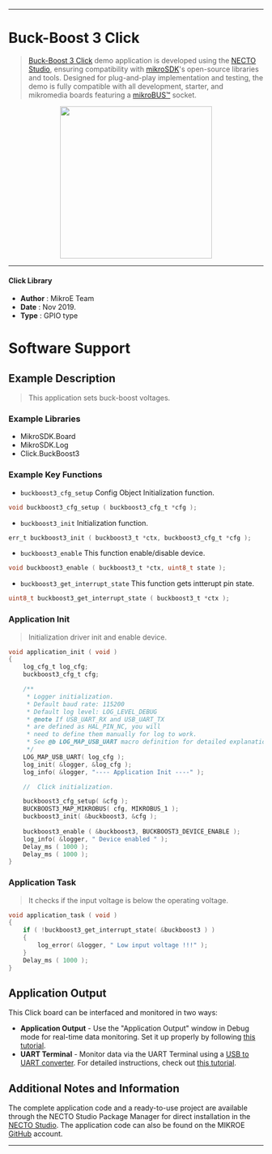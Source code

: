 
---
# Buck-Boost 3 Click

> [Buck-Boost 3 Click](https://www.mikroe.com/?pid_product=MIKROE-3277) demo application is developed using
the [NECTO Studio](https://www.mikroe.com/necto), ensuring compatibility with [mikroSDK](https://www.mikroe.com/mikrosdk)'s
open-source libraries and tools. Designed for plug-and-play implementation and testing, the demo is fully compatible with
all development, starter, and mikromedia boards featuring a [mikroBUS&trade;](https://www.mikroe.com/mikrobus) socket.

<p align="center">
  <img src="https://www.mikroe.com/?pid_product=MIKROE-3277&image=1" height=300px>
</p>

---

#### Click Library

- **Author**        : MikroE Team
- **Date**          : Nov 2019.
- **Type**          : GPIO type

# Software Support

## Example Description

> This application sets buck-boost voltages.

### Example Libraries

- MikroSDK.Board
- MikroSDK.Log
- Click.BuckBoost3

### Example Key Functions

- `buckboost3_cfg_setup` Config Object Initialization function. 
```c
void buckboost3_cfg_setup ( buckboost3_cfg_t *cfg );
``` 
 
- `buckboost3_init` Initialization function. 
```c
err_t buckboost3_init ( buckboost3_t *ctx, buckboost3_cfg_t *cfg );
```

- `buckboost3_enable` This function enable/disable device. 
```c
void buckboost3_enable ( buckboost3_t *ctx, uint8_t state );
```

- `buckboost3_get_interrupt_state` This function gets intterupt pin state. 
```c
uint8_t buckboost3_get_interrupt_state ( buckboost3_t *ctx );
```

### Application Init

> Initialization driver init and enable device.

```c
void application_init ( void )
{
    log_cfg_t log_cfg;
    buckboost3_cfg_t cfg;

    /** 
     * Logger initialization.
     * Default baud rate: 115200
     * Default log level: LOG_LEVEL_DEBUG
     * @note If USB_UART_RX and USB_UART_TX 
     * are defined as HAL_PIN_NC, you will 
     * need to define them manually for log to work. 
     * See @b LOG_MAP_USB_UART macro definition for detailed explanation.
     */
    LOG_MAP_USB_UART( log_cfg );
    log_init( &logger, &log_cfg );
    log_info( &logger, "---- Application Init ----" );

    //  Click initialization.

    buckboost3_cfg_setup( &cfg );
    BUCKBOOST3_MAP_MIKROBUS( cfg, MIKROBUS_1 );
    buckboost3_init( &buckboost3, &cfg );
    
    buckboost3_enable ( &buckboost3, BUCKBOOST3_DEVICE_ENABLE );
    log_info( &logger, " Device enabled " );
    Delay_ms ( 1000 );
    Delay_ms ( 1000 );
}
```

### Application Task

> It checks if the input voltage is below the operating voltage.

```c
void application_task ( void )
{
    if ( !buckboost3_get_interrupt_state( &buckboost3 ) )
    {
        log_error( &logger, " Low input voltage !!!" );
    }
    Delay_ms ( 1000 );
}
```

## Application Output

This Click board can be interfaced and monitored in two ways:
- **Application Output** - Use the "Application Output" window in Debug mode for real-time data monitoring.
Set it up properly by following [this tutorial](https://www.youtube.com/watch?v=ta5yyk1Woy4).
- **UART Terminal** - Monitor data via the UART Terminal using
a [USB to UART converter](https://www.mikroe.com/click/interface/usb?interface*=uart,uart). For detailed instructions,
check out [this tutorial](https://help.mikroe.com/necto/v2/Getting%20Started/Tools/UARTTerminalTool).

## Additional Notes and Information

The complete application code and a ready-to-use project are available through the NECTO Studio Package Manager for 
direct installation in the [NECTO Studio](https://www.mikroe.com/necto). The application code can also be found on
the MIKROE [GitHub](https://github.com/MikroElektronika/mikrosdk_click_v2) account.

---
